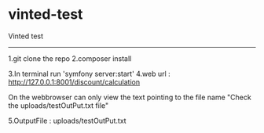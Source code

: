 # vinted-test
Vinted test
**************

1.git clone the repo
2.composer install

3.In terminal run 'symfony server:start'
4.web url : http://127.0.0.1:8001/discount/calculation

On the webbrowser can only view the text pointing to the file name "Check the uploads/testOutPut.txt file"

5.OutputFile : uploads/testOutPut.txt 

